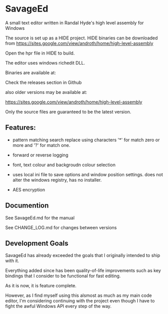 # SavageEd
A small text editor written in Randal Hyde's high level assembly for Windows

The source is set up as a HIDE project. HIDE binaries can be downloaded from https://sites.google.com/view/androth/home/high-level-assembly

Open the hpr file in HIDE to build.

The editor uses windows richedit DLL.

Binaries are available at:

Check the releases section in Github

also older versions may be available at:

https://sites.google.com/view/androth/home/high-level-assembly

Only the source files are guaranteed to be the latest version.

## Features:

- pattern matching search replace using characters '*' for match zero or more and '?' for match one.

- forward or reverse logging

- font, text colour and backgroudn colour selection

- uses local ini file to save options and window position settings. does not alter the windows registry, has no installer.

- AES encryption

## Documention
See SavageEd.md for the manual

See CHANGE_LOG.md for changes between versions

## Development Goals
SavageEd has already exceeded the goals that I originally intended to ship with it.

Everything added since has been quality-of-life improvements such as key bindings
that I consider to be functional for fast editing.

As it is now, it is feature complete.


However, as I find myself using this alsmost as much as my main code editor,
I'm considering continuing with the project even though I have to fight the awful
Windows API every step of the way.
